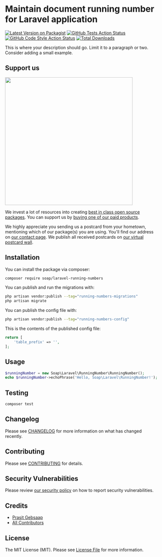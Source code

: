 # Maintain document running number for Laravel application

[![Latest Version on Packagist](https://img.shields.io/packagist/v/soap/laravel-running-numbers.svg?style=flat-square)](https://packagist.org/packages/soap/laravel-running-numbers)
[![GitHub Tests Action Status](https://img.shields.io/github/actions/workflow/status/soap/laravel-running-numbers/run-tests.yml?branch=main&label=tests&style=flat-square)](https://github.com/soap/laravel-running-numbers/actions?query=workflow%3Arun-tests+branch%3Amain)
[![GitHub Code Style Action Status](https://img.shields.io/github/actions/workflow/status/soap/laravel-running-numbers/fix-php-code-style-issues.yml?branch=main&label=code%20style&style=flat-square)](https://github.com/soap/laravel-running-numbers/actions?query=workflow%3A"Fix+PHP+code+style+issues"+branch%3Amain)
[![Total Downloads](https://img.shields.io/packagist/dt/soap/laravel-running-numbers.svg?style=flat-square)](https://packagist.org/packages/soap/laravel-running-numbers)

This is where your description should go. Limit it to a paragraph or two. Consider adding a small example.

## Support us

[<img src="https://github-ads.s3.eu-central-1.amazonaws.com/laravel-running-numbers.jpg?t=1" width="419px" />](https://spatie.be/github-ad-click/laravel-running-numbers)

We invest a lot of resources into creating [best in class open source packages](https://spatie.be/open-source). You can support us by [buying one of our paid products](https://spatie.be/open-source/support-us).

We highly appreciate you sending us a postcard from your hometown, mentioning which of our package(s) you are using. You'll find our address on [our contact page](https://spatie.be/about-us). We publish all received postcards on [our virtual postcard wall](https://spatie.be/open-source/postcards).

## Installation

You can install the package via composer:

```bash
composer require soap/laravel-running-numbers
```

You can publish and run the migrations with:

```bash
php artisan vendor:publish --tag="running-numbers-migrations"
php artisan migrate
```

You can publish the config file with:

```bash
php artisan vendor:publish --tag="running-numbers-config"
```

This is the contents of the published config file:

```php
return [
    'table_prefix' => '',
];
```

## Usage

```php
$runningNumber = new Soap\Laravel\RunningNumber\RunningNumber();
echo $runningNumber->echoPhrase('Hello, Soap\Laravel\RunningNumber!');
```

## Testing

```bash
composer test
```

## Changelog

Please see [CHANGELOG](CHANGELOG.md) for more information on what has changed recently.

## Contributing

Please see [CONTRIBUTING](CONTRIBUTING.md) for details.

## Security Vulnerabilities

Please review [our security policy](../../security/policy) on how to report security vulnerabilities.

## Credits

- [Prasit Gebsaap](https://github.com/soap)
- [All Contributors](../../contributors)

## License

The MIT License (MIT). Please see [License File](LICENSE.md) for more information.
